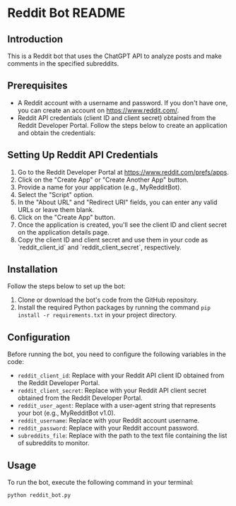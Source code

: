<!DOCTYPE html>
<html>
<head>
  <meta charset="UTF-8">
  
</head>
<body>
  <h1>Reddit Bot README</h1>

  <h2>Introduction</h2>
  <p>This is a Reddit bot that uses the ChatGPT API to analyze posts and make comments in the specified subreddits.</p>

  <h2>Prerequisites</h2>
  <ul>
    <li>A Reddit account with a username and password. If you don't have one, you can create an account on <a href="https://www.reddit.com/" target="_blank">https://www.reddit.com/</a>.</li>
    <li>Reddit API credentials (client ID and client secret) obtained from the Reddit Developer Portal. Follow the steps below to create an application and obtain the credentials:</li>
  </ul>

  <h2>Setting Up Reddit API Credentials</h2>
  <ol>
    <li>Go to the Reddit Developer Portal at <a href="https://www.reddit.com/prefs/apps" target="_blank">https://www.reddit.com/prefs/apps</a>.</li>
    <li>Click on the "Create App" or "Create Another App" button.</li>
    <li>Provide a name for your application (e.g., MyRedditBot).</li>
    <li>Select the "Script" option.</li>
    <li>In the "About URL" and "Redirect URI" fields, you can enter any valid URLs or leave them blank.</li>
    <li>Click on the "Create App" button.</li>
    <li>Once the application is created, you'll see the client ID and client secret on the application details page.</li>
    <li>Copy the client ID and client secret and use them in your code as `reddit_client_id` and `reddit_client_secret`, respectively.</li>
  </ol>

  <h2>Installation</h2>
  <p>Follow the steps below to set up the bot:</p>
  <ol>
    <li>Clone or download the bot's code from the GitHub repository.</li>
    <li>Install the required Python packages by running the command <code>pip install -r requirements.txt</code> in your project directory.</li>
  </ol>

  <h2>Configuration</h2>
  <p>Before running the bot, you need to configure the following variables in the code:</p>
  <ul>
    <li><code>reddit_client_id</code>: Replace with your Reddit API client ID obtained from the Reddit Developer Portal.</li>
    <li><code>reddit_client_secret</code>: Replace with your Reddit API client secret obtained from the Reddit Developer Portal.</li>
    <li><code>reddit_user_agent</code>: Replace with a user-agent string that represents your bot (e.g., MyRedditBot v1.0).</li>
    <li><code>reddit_username</code>: Replace with your Reddit account username.</li>
    <li><code>reddit_password</code>: Replace with your Reddit account password.</li>
    <li><code>subreddits_file</code>: Replace with the path to the text file containing the list of subreddits to monitor.</li>
  </ul>

  <h2>Usage</h2>
  <p>To run the bot, execute the following command in your terminal:</p>
  <pre><code>python reddit_bot.py</code
